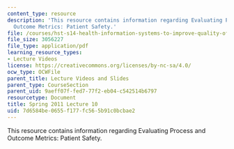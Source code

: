 ```yaml
---
content_type: resource
description: 'This resource contains information regarding Evaluating Process and
  Outcome Metrics: Patient Safety.'
file: /courses/hst-s14-health-information-systems-to-improve-quality-of-care-in-resource-poor-settings-spring-2012/7d6584be0655f177fc565b91c0bcbae2_MITHST_S14S12_lec15_1110.pdf
file_size: 3056227
file_type: application/pdf
learning_resource_types:
- Lecture Videos
license: https://creativecommons.org/licenses/by-nc-sa/4.0/
ocw_type: OCWFile
parent_title: Lecture Videos and Slides
parent_type: CourseSection
parent_uid: 9aeff07f-fed7-77f2-eb04-c542514b6797
resourcetype: Document
title: Spring 2011 Lecture 10
uid: 7d6584be-0655-f177-fc56-5b91c0bcbae2
---
```

This resource contains information regarding Evaluating Process and Outcome Metrics: Patient Safety.